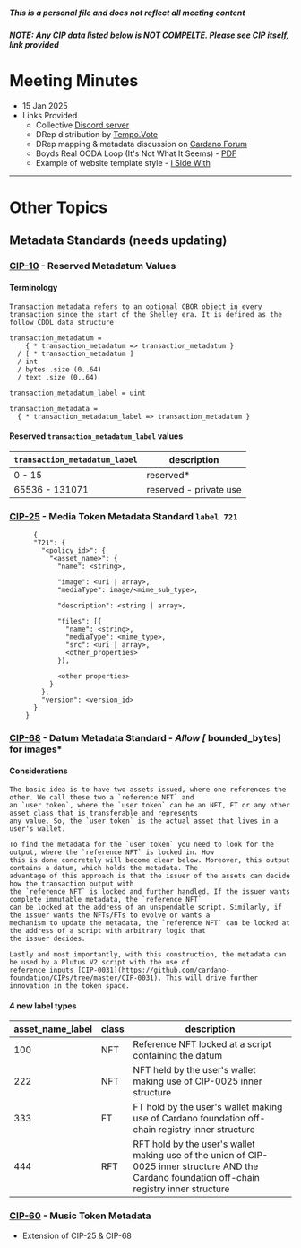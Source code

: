 ##### This is a personal file and does not reflect all meeting content
##### NOTE: Any CIP data listed below is NOT COMPELTE. Please see CIP itself, link provided

# Meeting Minutes
- 15 Jan 2025
- Links Provided
    - Collective [Discord server](https://discord.gg/sKdmXtsWYe)
    - DRep distribution by [Tempo.Vote](https://tempo.vote/dreps) 
    - DRep mapping & metadata discussion on [Cardano Forum](https://forum.cardano.org/t/human-interoperability-metadata-standards-and-ecosystem-maps-do-we-need-a-set-of-metadata-standards-and-definitions-for-defining-ecosystem-roles-relationships-and-sectors/135155) 
    - Boyds Real OODA Loop (It's Not What It Seems) - [PDF](https://github.com/st8tikratio/Uselessness/blob/main/blockchain/cardano/drep-collective-unofficial/docs/boyds-real-ooda-loop.pdf) 
    - Example of website template style - [I Side With](https://www.isidewith.com)

---
# Other Topics

## Metadata Standards (needs updating)

### [CIP-10](https://github.com/cardano-foundation/CIPs/edit/master/CIP-0010/README.md) - Reserved Metadatum Values

#### Terminology
`Transaction metadata refers to an optional CBOR object in every transaction since the start of the Shelley era. It is defined as the follow CDDL data structure`

```
transaction_metadatum =
    { * transaction_metadatum => transaction_metadatum }
  / [ * transaction_metadatum ]
  / int
  / bytes .size (0..64)
  / text .size (0..64)

transaction_metadatum_label = uint

transaction_metadata =
  { * transaction_metadatum_label => transaction_metadatum }
```

#### Reserved `transaction_metadatum_label` values

`transaction_metadatum_label` | description
----------------------------  | -----------------------
0 - 15                        | reserved\*
65536 - 131071                | reserved - private use



### [CIP-25](https://github.com/cardano-foundation/CIPs/tree/master/CIP-0025) - Media Token Metadata Standard `label 721`
```
      {
      "721": {
        "<policy_id>": {
          "<asset_name>": {
            "name": <string>,
    
            "image": <uri | array>,
            "mediaType": image/<mime_sub_type>,
    
            "description": <string | array>,
    
            "files": [{
              "name": <string>,
              "mediaType": <mime_type>,
              "src": <uri | array>,
              <other_properties>
            }],
    
            <other properties>
          }
        },
        "version": <version_id>
      }
    }
```

### [CIP-68](https://github.com/cardano-foundation/CIPs/tree/master/CIP-0068) - Datum Metadata Standard - ***Allow [* bounded_bytes] for images***

#### Considerations
```
The basic idea is to have two assets issued, where one references the other. We call these two a `reference NFT` and
an `user token`, where the `user token` can be an NFT, FT or any other asset class that is transferable and represents
any value. So, the `user token` is the actual asset that lives in a user's wallet.

To find the metadata for the `user token` you need to look for the output, where the `reference NFT` is locked in. How
this is done concretely will become clear below. Moreover, this output contains a datum, which holds the metadata. The
advantage of this approach is that the issuer of the assets can decide how the transaction output with
the `reference NFT` is locked and further handled. If the issuer wants complete immutable metadata, the `reference NFT`
can be locked at the address of an unspendable script. Similarly, if the issuer wants the NFTs/FTs to evolve or wants a
mechanism to update the metadata, the `reference NFT` can be locked at the address of a script with arbitrary logic that
the issuer decides.

Lastly and most importantly, with this construction, the metadata can be used by a Plutus V2 script with the use of
reference inputs [CIP-0031](https://github.com/cardano-foundation/CIPs/tree/master/CIP-0031). This will drive further
innovation in the token space.
```
#### 4 new label types
| asset_name_label | class | description                                                                                                                                     |
|------------------|-------|-------------------------------------------------------                                                                                          |
| 100              | NFT   | Reference NFT locked at a script containing the datum                                                                                           |
| 222              | NFT   | NFT held by the user's wallet making use of CIP-0025 inner structure                                                                            |
| 333              | FT    | FT hold by the user's wallet making use of Cardano foundation off-chain registry inner structure                                                |
| 444              | RFT   | RFT hold by the user's wallet making use of the union of CIP-0025 inner structure AND the Cardano foundation off-chain registry inner structure |


### [CIP-60](https://github.com/cardano-foundation/CIPs/tree/master/CIP-0060) - Music Token Metadata
- Extension of CIP-25 & CIP-68
